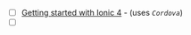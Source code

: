 - [ ] [Getting started with Ionic 4](https://ionicacademy.com/getting-started-with-ionic-4/?utm_source=convertkit&utm_medium=email&utm_campaign=%5BIONIC-COURSE%5D+Day+1%3A+Getting+Started%20-%201568935) - (uses *`Cordova`*)
- [ ] []()